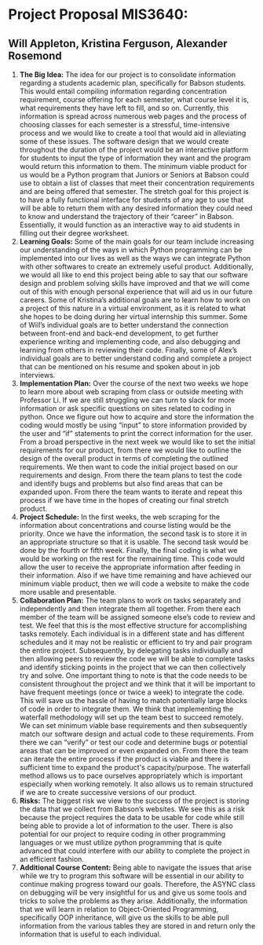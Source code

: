 # Project Proposal MIS3640:
## Will Appleton, Kristina Ferguson, Alexander Rosemond

1. **The Big Idea:**
    The idea for our project is to consolidate information regarding a students academic plan, specifically for Babson students. This would entail compiling information regarding concentration requirement, course offering for each semester, what course level it is, what requirements they have left to fill, and so on. Currently, this information is spread across numerous web pages and the process of choosing classes for each semester is a stressful, time-intensive process and we would like to create a tool that would aid in alleviating some of these issues. The software design that we would create throughout the duration of the project would be an interactive platform for students to input the type of information they want and the program would return this information to them. 
    The minimum viable product for us would be a Python program that Juniors or Seniors at Babson could use to obtain a list of classes that meet their concentration requirements and are being offered that semester. The stretch goal for this project is to have a fully functional interface for students of any age to use that will be able to return them with any desired information they could need to know and understand the trajectory of their “career” in Babson. Essentially, it would function as an interactive way to aid students in filling out their degree worksheet.
2. **Learning Goals:**
    Some of the main goals for our team include increasing our understanding of the ways in which Python programming can be implemented into our lives as well as the ways we can integrate Python with other softwares to create an extremely useful product. Additionally, we would all like to end this project being able to say that our software design and problem solving skills have improved and that we will come out of this with enough personal experience that will aid us in our future careers. Some of Kristina’s additional goals are to learn how to work on a project of this nature in a virtual environment, as it is related to what she hopes to be doing during her virtual internship this summer. Some of Will’s individual goals are to better understand the connection between front-end and back-end development, to get further experience writing and implementing code, and also debugging and learning from others in reviewing their code. Finally, some of Alex’s individual goals are to better understand coding and complete a project that can be mentioned on his resume and spoken about in job interviews. 
3. **Implementation Plan:**
    Over the course of the next two weeks we hope to learn more about web scraping from class or outside meeting with Professor Li. If we are still struggling we can turn to slack for more information or ask specific questions on sites related to coding in python. Once we figure out how to acquire and store the information the coding would mostly be using “input” to store information provided by the user and “if” statements to print the correct information for the user. From a broad perspective in the next week we would like to set the initial requirements for our product, from there we would like to outline the design of the overall product in terms of completing the outlined requirements. We then want to code the initial project based on our requirements and design. From there the team plans to test the code and identify bugs and problems but also find areas that can be expanded upon. From there the team wants to iterate and repeat this process if we have time in the hopes of creating our final stretch product.
4. **Project Schedule:**
    In the first weeks, the web scraping for the information about concentrations and course listing would be the priority. Once we have the information, the second task is to store it in an appropriate structure so that it is usable. The second task would be done by the fourth or fifth week. Finally, the final coding is what we would be working on the rest for the remaining time. This code would allow the user to receive the appropriate information after feeding in their information. Also if we have time remaining and have achieved our minimum viable product, then we will code a website to make the code more usable and presentable.  
5. **Collaboration Plan:**
    The team plans to work on tasks separately and independently and then integrate them all together. From there each member of the team will be assigned someone else’s code to review and test. We feel that this is the most effective structure for accomplishing tasks remotely. Each individual is in a different state and has different schedules and it may not be realistic or efficient to try and pair program the entire project. Subsequently, by delegating tasks individually and then allowing peers to review the code we will be able to complete tasks and identify sticking points in the project that we can then collectively try and solve. One important thing to note is that the code needs to be consistent throughout the project and we think that it will be important to have frequent meetings (once or twice a week) to integrate the code. This will save us the hassle of having to match potentially large blocks of code in order to integrate them. 
    We think that implementing the waterfall methodology will set up the team best to succeed remotely. We can set minimum viable base requirements and then subsequently match our software design and actual code to these requirements. From there we can “verify” or test our code and determine bugs or potential areas that can be improved or even expanded on. From there the team can iterate the entire process if the product is viable and there is sufficient time to expand the product's capacity/purpose. The waterfall method allows us to pace ourselves appropriately which is important especially when working remotely. It also allows us to remain structured if we are to create successive versions of our product. 
6. **Risks:**
    The biggest risk we view to the success of the project is storing the data that we collect from Babson’s websites. We see this as a risk because the project requires the data to be usable for code while still being able to provide a lot of information to the user. There is also potential for our project to require coding in other programming languages or we must utilize python programming that is quite advanced that could interfere with our ability to complete the project in an efficient fashion. 
7. **Additional Course Content:**
	Being able to navigate the issues that arise while we try to program this software will be essential in our ability to continue making progress toward our goals. Therefore, the ASYNC class on debugging will be very insightful for us and give us some tools and tricks to solve the problems as they arise. Additionally, the information that we will learn in relation to Object-Oriented Programming, specifically OOP inheritance, will give us the skills to be able pull information from the various tables they are stored in and return only the information that is useful to each individual. 